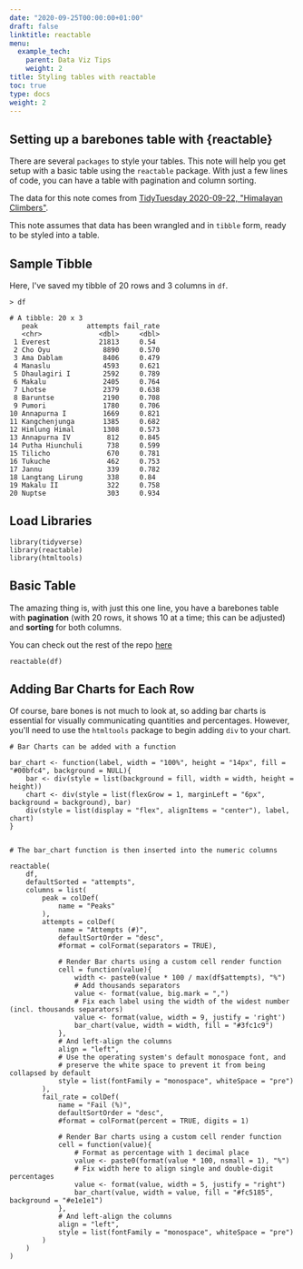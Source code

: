 ```yaml
---
date: "2020-09-25T00:00:00+01:00"
draft: false
linktitle: reactable
menu:
  example_tech:
    parent: Data Viz Tips
    weight: 2
title: Styling tables with reactable
toc: true
type: docs
weight: 2
---
```


## Setting up a barebones table with {reactable}

There are several `packages` to style your tables. This note will help you get setup with a basic table using the `reactable` package. With just a few lines of code, you can have a table with pagination and column sorting. 

The data for this note comes from [TidyTuesday 2020-09-22, "Himalayan Climbers"](https://github.com/rfordatascience/tidytuesday/blob/master/data/2020/2020-09-22/readme.md).

This note assumes that data has been wrangled and in `tibble` form, ready to be styled into a table.

## Sample Tibble

Here, I've saved my tibble of 20 rows and 3 columns in `df`.

```
> df

# A tibble: 20 x 3
   peak            attempts fail_rate
   <chr>              <dbl>     <dbl>
 1 Everest            21813     0.54 
 2 Cho Oyu             8890     0.570
 3 Ama Dablam          8406     0.479
 4 Manaslu             4593     0.621
 5 Dhaulagiri I        2592     0.789
 6 Makalu              2405     0.764
 7 Lhotse              2379     0.638
 8 Baruntse            2190     0.708
 9 Pumori              1780     0.706
10 Annapurna I         1669     0.821
11 Kangchenjunga       1385     0.682
12 Himlung Himal       1308     0.573
13 Annapurna IV         812     0.845
14 Putha Hiunchuli      738     0.599
15 Tilicho              670     0.781
16 Tukuche              462     0.753
17 Jannu                339     0.782
18 Langtang Lirung      338     0.84 
19 Makalu II            322     0.758
20 Nuptse               303     0.934

```

## Load Libraries
```
library(tidyverse)
library(reactable)
library(htmltools)

```

## Basic Table

The amazing thing is, with just this one line, you have a barebones table with **pagination** (with 20 rows, it shows 10 at a time; this can be adjusted) and  **sorting** for both columns. 

You can check out the rest of the repo [here](https://github.com/PaulApivat/tidytuesday/blob/master/2020/himalaya/exploratory.R)

```
reactable(df)
```

## Adding Bar Charts for Each Row

Of course, bare bones is not much to look at, so adding bar charts is essential for visually communicating quantities and percentages. However, you'll need to use the `htmltools` package to begin adding `div` to your chart. 

```
# Bar Charts can be added with a function 

bar_chart <- function(label, width = "100%", height = "14px", fill = "#00bfc4", background = NULL){
    bar <- div(style = list(background = fill, width = width, height = height))
    chart <- div(style = list(flexGrow = 1, marginLeft = "6px", background = background), bar)
    div(style = list(display = "flex", alignItems = "center"), label, chart)
}


# The bar_chart function is then inserted into the numeric columns

reactable(
    df,
    defaultSorted = "attempts",
    columns = list(
        peak = colDef(
            name = "Peaks"
        ),
        attempts = colDef(
            name = "Attempts (#)",
            defaultSortOrder = "desc",
            #format = colFormat(separators = TRUE),
            
            # Render Bar charts using a custom cell render function
            cell = function(value){
                width <- paste0(value * 100 / max(df$attempts), "%")
                # Add thousands separators
                value <- format(value, big.mark = ",")
                # Fix each label using the width of the widest number (incl. thousands separators)
                value <- format(value, width = 9, justify = 'right')
                bar_chart(value, width = width, fill = "#3fc1c9")
            },
            # And left-align the columns
            align = "left",
            # Use the operating system's default monospace font, and
            # preserve the white space to prevent it from being collapsed by default
            style = list(fontFamily = "monospace", whiteSpace = "pre")
        ),
        fail_rate = colDef(
            name = "Fail (%)",
            defaultSortOrder = "desc",
            #format = colFormat(percent = TRUE, digits = 1)
            
            # Render Bar charts using a custom cell render function
            cell = function(value){
                # Format as percentage with 1 decimal place
                value <- paste0(format(value * 100, nsmall = 1), "%")
                # Fix width here to align single and double-digit percentages
                value <- format(value, width = 5, justify = "right")
                bar_chart(value, width = value, fill = "#fc5185", background = "#e1e1e1")
            },
            # And left-align the columns
            align = "left",
            style = list(fontFamily = "monospace", whiteSpace = "pre")
        )
    )
)
```
